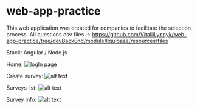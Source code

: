 # web-app-practice

This web application was created for companies to facilitate the selection process.
All questions csv files -> https://github.com/VitaliiLynnyk/web-app-practice/tree/devBackEnd/module/liquibase/resources/files

Stack: 
Angular / Node.js

Home: 
![logIn page](https://user-images.githubusercontent.com/22242511/73015382-3193d600-3e1c-11ea-84db-c997627864ff.png "Logo Title Text 1")

Create survey:
![alt text](https://user-images.githubusercontent.com/22242511/73015380-30fb3f80-3e1c-11ea-9d9d-f55f371afab7.png "Logo Title Text 1")

Surveys list:
![alt text](https://user-images.githubusercontent.com/22242511/73015381-30fb3f80-3e1c-11ea-91d2-f4a37af2a5bb.png "Logo Title Text 1")

Survey info:
![alt text](https://user-images.githubusercontent.com/22242511/73015378-30fb3f80-3e1c-11ea-9775-30dd19d4b0e1.png "Logo Title Text 1")










